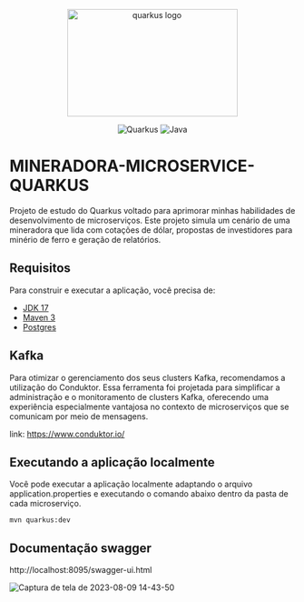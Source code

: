 <p align="center">
<img src="https://foojay.io/wp-content/uploads/2021/12/quarkus_logo_vertical_rgb_600px_default.png" alt="quarkus logo" height="189px" width="300px">
</p>

<p align="center">
  <img src="https://img.shields.io/badge/Quarkus-3.2.2.Final-brightgreen.svg" alt="Quarkus">
  <img src="https://img.shields.io/badge/java-17-brightgreen.svg" alt="Java">
</p>

# MINERADORA-MICROSERVICE-QUARKUS

Projeto de estudo do Quarkus voltado para aprimorar minhas habilidades de desenvolvimento de microserviços. 
Este projeto simula um cenário de uma mineradora que lida com cotações de dólar, propostas de investidores para minério 
de ferro e geração de relatórios.

## Requisitos

Para construir e executar a aplicação, você precisa de:

- [JDK 17](https://www.oracle.com/java/technologies/downloads/#java17)
- [Maven 3](https://maven.apache.org)
- [Postgres](https://www.postgresql.org/)

## Kafka

Para otimizar o gerenciamento dos seus clusters Kafka, recomendamos a utilização do Conduktor. Essa ferramenta foi 
projetada para simplificar a administração e o monitoramento de clusters Kafka, oferecendo uma experiência especialmente 
vantajosa no contexto de microserviços que se comunicam por meio de mensagens.

link: https://www.conduktor.io/


## Executando a aplicação localmente

Você pode executar a aplicação localmente adaptando o arquivo application.properties e executando o comando abaixo dentro 
da pasta de cada microserviço.

```shell
mvn quarkus:dev
```

## Documentação swagger 

http://localhost:8095/swagger-ui.html


![Captura de tela de 2023-08-09 14-43-50](https://github.com/c-henrique-dev/mineradora-microservice-quarkus/assets/70810148/d27e8bc7-c51d-47d1-8223-3afb041436df)
